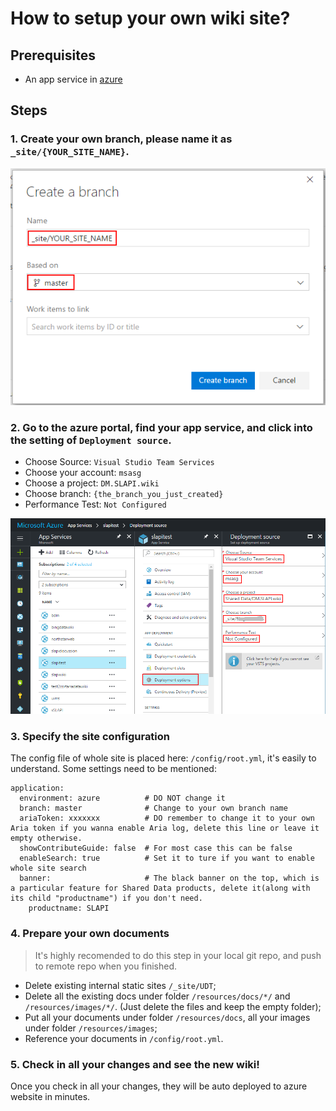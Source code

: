﻿# How to setup your own wiki site?

## Prerequisites

- An app service in [azure](https://portal.azure.com)

## Steps

### 1. Create your own branch, please name it as `_site/{YOUR_SITE_NAME}`.

![](/public/img/HowToSetup/CreateBranch.png)

### 2. Go to the azure portal, find your app service, and click into the setting of `Deployment source`.

- Choose Source: `Visual Studio Team Services`
- Choose your account: `msasg`
- Choose a project: `DM.SLAPI.wiki`
- Choose branch: `{the_branch_you_just_created}`
- Performance Test: `Not Configured`

![](/public/img/HowToSetup/AzureConfig.png)

### 3. Specify the site configuration

The config file of whole site is placed here: `/config/root.yml`, it's easily to understand. Some settings need to be mentioned:

```
application:
  environment: azure          # DO NOT change it
  branch: master              # Change to your own branch name
  ariaToken: xxxxxxx          # DO remember to change it to your own Aria token if you wanna enable Aria log, delete this line or leave it empty otherwise.
  showContributeGuide: false  # For most case this can be false
  enableSearch: true          # Set it to ture if you want to enable whole site search
  banner:                     # The black banner on the top, which is a particular feature for Shared Data products, delete it(along with its child "productname") if you don't need.
    productname: SLAPI
```

### 4. Prepare your own documents

> It's highly recomended to do this step in your local git repo, and push to remote repo when you finished.

- Delete existing internal static sites `/_site/UDT`;
- Delete all the existing docs under folder `/resources/docs/*/` and `/resources/images/*/`. (Just delete the files and keep the empty folder);
- Put all your documents under folder `/resources/docs`, all your images under folder `/resources/images`;
- Reference your documents in `/config/root.yml`.

### 5. Check in all your changes and see the new wiki!

Once you check in all your changes, they will be auto deployed to azure website in minutes.